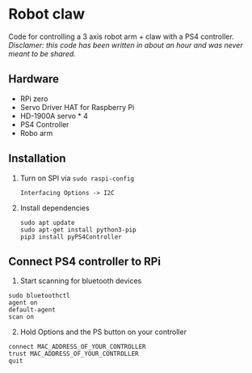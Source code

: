 # Robot claw

Code for controlling a 3 axis robot arm + claw with a PS4 controller. _Disclamer: this code has been written in about an hour and was never meant to be shared._

## Hardware
* RPi zero
* Servo Driver HAT for Raspberry Pi
* HD-1900A servo * 4
* PS4 Controller
* Robo arm

## Installation

1. Turn on SPI via `sudo raspi-config`
    ```
    Interfacing Options -> I2C
   ```
2. Install dependencies
    ```
    sudo apt update
    sudo apt-get install python3-pip 
    pip3 install pyPS4Controller
   
## Connect PS4 controller to RPi
1. Start scanning for bluetooth devices
```
sudo bluetoothctl
agent on
default-agent
scan on
```
2. Hold Options and the PS button on your controller
```
connect MAC_ADDRESS_OF_YOUR_CONTROLLER
trust MAC_ADDRESS_OF_YOUR_CONTROLLER
quit
```
